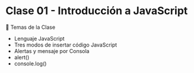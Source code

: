 # Clase 01 - Introducción a JavaScript

🎯 Temas de la Clase
- Lenguaje JavaScript
- Tres modos de insertar código JavaScript
- Alertas y mensaje por Consola
- alert()
- console.log()